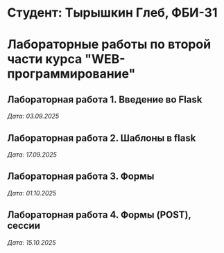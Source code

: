 # Студент: Тырышкин Глеб, ФБИ-31

# Лабораторные работы по второй части курса "WEB-программирование"

## Лабораторная работа 1. Введение во Flask

*Дата: 03.09.2025*

## Лабораторная работа 2. Шаблоны в flask

*Дата: 17.09.2025*

## Лабораторная работа 3. Формы

*Дата: 01.10.2025* 

## Лабораторная работа 4. Формы (POST), сессии

*Дата: 15.10.2025* 
